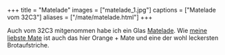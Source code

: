 +++
title = "Matelade"
images = ["matelade_1.jpg"]
captions = ["Matelade vom 32C3"]
aliases = ["/mate/matelade.html"]
+++

Auch vom 32C3 mitgenommen habe ich ein Glas [Matelade](https://wiki.chaosdorf.de/Matelade). Wie [meine liebste Mate](/mate/maki.html) ist auch das hier Orange + Mate und eine der wohl leckersten Brotaufstriche.
